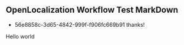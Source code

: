 ## OpenLocalization Workflow Test MarkDown
* 56e8858c-3d65-4842-999f-f906fc669b91 
thanks!

Hello world